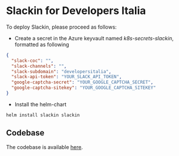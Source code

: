 # Slackin for Developers Italia

To deploy Slackin, please proceed as follows:

* Create a secret in the Azure keyvault named *k8s-secrets-slackin*, formatted as following

```json
{
  "slack-coc": "",
  "slack-channels": "",
  "slack-subdomain": "developersitalia",
  "slack-api-token": "YOUR_SLACK_API_TOKEN",
  "google-captcha-secret": "YOUR_GOOGLE_CAPTCHA_SECRET",
  "google-captcha-sitekey": "YOUR_GOOGLE_CAPTCHA_SITEKEY"
}
```

* Install the helm-chart

```shell
helm install slackin slackin
```

## Codebase

The codebase is available [here](https://github.com/italia/developers-italia-slackin).
